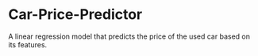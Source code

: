 # Car-Price-Predictor
A linear regression model that predicts the price of the used car based on its features.
